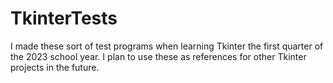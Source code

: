 # TkinterTests
I made these sort of test programs when learning Tkinter the first quarter of the 2023 school year.
I plan to use these as references for other Tkinter projects in the future.
